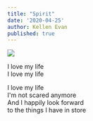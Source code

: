 ```yaml
---
title: "Spirit"
date: '2020-04-25'
author: Kellen Evan
published: true
---
```


<img src="/images/Ghosted.png">

I love my life </br>
I love my life </br>

I love my life </br>
I'm not scared anymore </br>
And I happily look forward </br>
to the things I have in store
